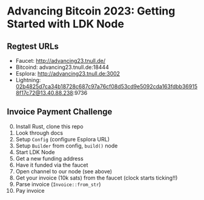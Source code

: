 # Advancing Bitcoin 2023: Getting Started with LDK Node

## Regtest URLs
- Faucet: http://advancing23.tnull.de/
- Bitcoind: advancing23.tnull.de:18444
- Esplora: http://advancing23.tnull.de:3002
- Lightning: 02b4825d7ca34b18728c687c97a76cf08d53cd9e5092cda163fdbb369158f17c72@13.40.88.238:9736

## Invoice Payment Challenge
0. Install Rust, clone this repo
1. Look through docs
2. Setup `Config` (configure Esplora URL)
3. Setup `Builder` from config, `build()` node
4. Start LDK Node
5. Get a new funding address
6. Have it funded via the faucet
7. Open channel to our node (see above)
8. Get your invoice (10k sats) from the faucet (clock starts ticking!!)
9. Parse invoice (`Invoice::from_str`)
9. Pay invoice
